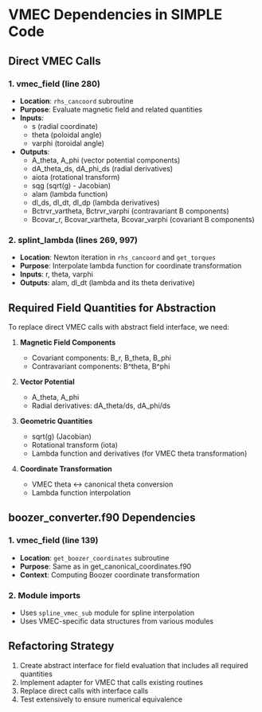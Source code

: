 # VMEC Dependencies in SIMPLE Code

## Direct VMEC Calls

### 1. vmec_field (line 280)
- **Location**: `rhs_cancoord` subroutine
- **Purpose**: Evaluate magnetic field and related quantities
- **Inputs**: 
  - s (radial coordinate)
  - theta (poloidal angle)
  - varphi (toroidal angle)
- **Outputs**:
  - A_theta, A_phi (vector potential components)
  - dA_theta_ds, dA_phi_ds (radial derivatives)
  - aiota (rotational transform)
  - sqg (sqrt(g) - Jacobian)
  - alam (lambda function)
  - dl_ds, dl_dt, dl_dp (lambda derivatives)
  - Bctrvr_vartheta, Bctrvr_varphi (contravariant B components)
  - Bcovar_r, Bcovar_vartheta, Bcovar_varphi (covariant B components)

### 2. splint_lambda (lines 269, 997)
- **Location**: Newton iteration in `rhs_cancoord` and `get_torques` 
- **Purpose**: Interpolate lambda function for coordinate transformation
- **Inputs**: r, theta, varphi
- **Outputs**: alam, dl_dt (lambda and its theta derivative)

## Required Field Quantities for Abstraction

To replace direct VMEC calls with abstract field interface, we need:

1. **Magnetic Field Components**
   - Covariant components: B_r, B_theta, B_phi
   - Contravariant components: B^theta, B^phi

2. **Vector Potential**
   - A_theta, A_phi
   - Radial derivatives: dA_theta/ds, dA_phi/ds

3. **Geometric Quantities**
   - sqrt(g) (Jacobian)
   - Rotational transform (iota)
   - Lambda function and derivatives (for VMEC theta transformation)

4. **Coordinate Transformation**
   - VMEC theta <-> canonical theta conversion
   - Lambda function interpolation

## boozer_converter.f90 Dependencies

### 1. vmec_field (line 139)
- **Location**: `get_boozer_coordinates` subroutine
- **Purpose**: Same as in get_canonical_coordinates.f90
- **Context**: Computing Boozer coordinate transformation

### 2. Module imports
- Uses `spline_vmec_sub` module for spline interpolation
- Uses VMEC-specific data structures from various modules

## Refactoring Strategy

1. Create abstract interface for field evaluation that includes all required quantities
2. Implement adapter for VMEC that calls existing routines
3. Replace direct calls with interface calls
4. Test extensively to ensure numerical equivalence